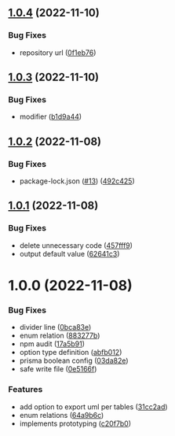 ## [1.0.4](https://github.com/dbgso/prisma-generator-plantuml-erd/compare/v1.0.3...v1.0.4) (2022-11-10)


### Bug Fixes

* repository url ([0f1eb76](https://github.com/dbgso/prisma-generator-plantuml-erd/commit/0f1eb761626656d6750227d3046fb7e2950b234b))

## [1.0.3](https://github.com/dbgso/prisma-generator-plantuml-erd/compare/v1.0.2...v1.0.3) (2022-11-10)


### Bug Fixes

* modifier ([b1d9a44](https://github.com/dbgso/prisma-generator-plantuml-erd/commit/b1d9a4486becf421c244adb7c7ff7fa7a73e8cf7))

## [1.0.2](https://github.com/dbgso/prisma-generator-plantuml-erd/compare/v1.0.1...v1.0.2) (2022-11-08)


### Bug Fixes

* package-lock.json ([#13](https://github.com/dbgso/prisma-generator-plantuml-erd/issues/13)) ([492c425](https://github.com/dbgso/prisma-generator-plantuml-erd/commit/492c42537594c54e5e704b8cf9463cb562ee7bb2))

## [1.0.1](https://github.com/dbgso/prisma-generator-plantuml-erd/compare/v1.0.0...v1.0.1) (2022-11-08)


### Bug Fixes

* delete unnecessary code ([457fff9](https://github.com/dbgso/prisma-generator-plantuml-erd/commit/457fff95aff5ef058f36fc5ca32149931e5e9c42))
* output default value ([62641c3](https://github.com/dbgso/prisma-generator-plantuml-erd/commit/62641c3bcfaea875fea6f47e51a7bdd37536a0d7))

# 1.0.0 (2022-11-08)


### Bug Fixes

* divider line ([0bca83e](https://github.com/dbgso/prisma-generator-plantuml-erd/commit/0bca83e0cdfc0a28586b231a122e76a4070e6291))
* enum relation ([883277b](https://github.com/dbgso/prisma-generator-plantuml-erd/commit/883277bb13a8125d4165ddd53ae56f449542d912))
* npm audit ([17a5b91](https://github.com/dbgso/prisma-generator-plantuml-erd/commit/17a5b91d87fcc042b4031722e7d023ec8bdcbe15))
* option type definition ([abfb012](https://github.com/dbgso/prisma-generator-plantuml-erd/commit/abfb0125633e789c98535bef242585b985d2e900))
* prisma boolean config ([03da82e](https://github.com/dbgso/prisma-generator-plantuml-erd/commit/03da82e052cbd7b495a26b5566c5b35c73e3b027))
* safe write file ([0e5166f](https://github.com/dbgso/prisma-generator-plantuml-erd/commit/0e5166f12925da0d376a34f4d51db55cf9c915f9))


### Features

* add option to export uml per tables ([31cc2ad](https://github.com/dbgso/prisma-generator-plantuml-erd/commit/31cc2adc87689650f9889d847231fa17ee867316))
* enum relations ([64a9b6c](https://github.com/dbgso/prisma-generator-plantuml-erd/commit/64a9b6cab4db1a0cdcb5e4d862aab2ff593b3a19))
* implements prototyping ([c20f7b0](https://github.com/dbgso/prisma-generator-plantuml-erd/commit/c20f7b0683c2d387f0f0870623859fe4286aef72))
